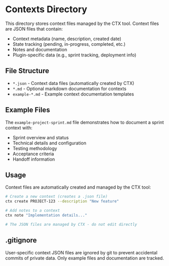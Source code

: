 # Contexts Directory

This directory stores context files managed by the CTX tool. Context files are JSON files that contain:

- Context metadata (name, description, created date)
- State tracking (pending, in-progress, completed, etc.)
- Notes and documentation
- Plugin-specific data (e.g., sprint tracking, deployment info)

## File Structure

- `*.json` - Context data files (automatically created by CTX)
- `*.md` - Optional markdown documentation for contexts
- `example-*.md` - Example context documentation templates

## Example Files

The `example-project-sprint.md` file demonstrates how to document a sprint context with:
- Sprint overview and status
- Technical details and configuration
- Testing methodology
- Acceptance criteria
- Handoff information

## Usage

Context files are automatically created and managed by the CTX tool:

```bash
# Create a new context (creates a .json file)
ctx create PROJECT-123 --description "New feature"

# Add notes to a context
ctx note "Implementation details..."

# The JSON files are managed by CTX - do not edit directly
```

## .gitignore

User-specific context JSON files are ignored by git to prevent accidental commits of private data. Only example files and documentation are tracked.
